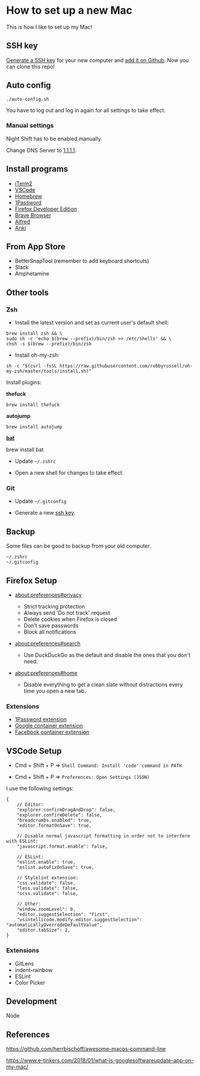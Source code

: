 # How to set up a new Mac

This is how I like to set up my Mac!

## SSH key

[Generate a SSH key](https://docs.github.com/en/authentication/connecting-to-github-with-ssh/generating-a-new-ssh-key-and-adding-it-to-the-ssh-agent) for your new computer and [add it on Github](https://github.com/settings/keys). Now you can clone this repo!

## Auto config

    ./auto-config.sh

You have to log out and log in again for all settings to take effect.

### Manual settings

Night Shift has to be enabled manually.

Change DNS Server to [1.1.1.1](https://1.1.1.1/dns).

## Install programs

- [iTerm2](https://iterm2.com)
- [VSCode](https://code.visualstudio.com/Download)
- [Homebrew](https://brew.sh)
- [1Password](https://1password.com/downloads/mac/)
- [Firefox Developer Edition](https://www.mozilla.org/sv-SE/firefox/developer/)
- [Brave Browser](https://brave.com/download/)
- [Alfred](https://www.alfredapp.com)
- [Anki](https://apps.ankiweb.net/)

## From App Store

- BetterSnapTool (remember to add keyboard shortcuts)
- Slack
- Amphetamine

## Other tools

### Zsh

- Install the latest version and set as current user's default shell:

```
brew install zsh && \
sudo sh -c 'echo $(brew --prefix)/bin/zsh >> /etc/shells' && \
chsh -s $(brew --prefix)/bin/zsh
```

- Install oh-my-zsh:

```
sh -c "$(curl -fsSL https://raw.githubusercontent.com/robbyrussell/oh-my-zsh/master/tools/install.sh)"
```

Install plugins:

**thefuck**

    brew install thefuck

**autojump**

    brew install autojump

**[bat](https://github.com/sharkdp/bat)**

brew install bat

- Update `~/.zshrc`

- Open a new shell for changes to take effect.

### Git

- Update `~/.gitconfig`

- Generate a new [ssh key](https://help.github.com/en/articles/generating-a-new-ssh-key-and-adding-it-to-the-ssh-agent).

## Backup

Some files can be good to backup from your old computer.

    ~/.zshrc
    ~/.gitconfig

## Firefox Setup

- [about:preferences#privacy](about:preferences#privacy)
  - Strict tracking protection
  - Always send 'Do not track' request
  - Delete cookies when Firefox is closed
  - Don't save passwords
  - Block all notifications

- [about:preferences#search](about:preferences#search)
  - Use DuckDuckGo as the default and disable the ones that you don't need. 

- [about:preferences#home](about:preferences#home)
  - Disable everything to get a clean slate without distractions every time you open a new tab.

### Extensions

- [1Password extension](https://addons.mozilla.org/sv-SE/firefox/addon/1password-x-password-manager/)
- [Google container extension](https://addons.mozilla.org/sv-SE/firefox/addon/google-container/?src=search)
- [Facebook container extension](https://addons.mozilla.org/sv-SE/firefox/addon/facebook-container/?src=search)

## VSCode Setup

- Cmd + Shift + P => `Shell Command: Install 'code' command in PATH`

- Cmd + Shift + P => `Preferences: Open Settings (JSON)`

I use the following settings:

```
{
    // Editor:
    "explorer.confirmDragAndDrop": false,
    "explorer.confirmDelete": false,
    "breadcrumbs.enabled": true,
    "editor.formatOnSave": true,

    // Disable normal javascript formatting in order not to interfere with ESLint:
    "javascript.format.enable": false,

    // ESLint:
    "eslint.enable": true,
    "eslint.autoFixOnSave": true,

    // Stylelint extension:
    "css.validate": false,
    "less.validate": false,
    "scss.validate": false,

    // Other:
    "window.zoomLevel": 0,
    "editor.suggestSelection": "first",
    "vsintellicode.modify.editor.suggestSelection": "automaticallyOverrodeDefaultValue",
    "editor.tabSize": 2,
}
```

### Extensions

- GitLens
- indent-rainbow
- ESLint
- Color Picker

## Development

Node

## References

https://github.com/herrbischoff/awesome-macos-command-line

https://www.e-tinkers.com/2018/01/what-is-googlesoftwareupdate-app-on-my-mac/
